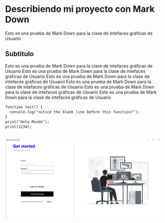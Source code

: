 # Describiendo mi proyecto con Mark Down

Esto es una prueba de Mark Down para la clase de intefaces gráficas de Usuario

## Subtitulo
Esto es una prueba de Mark Down para la clase de intefaces gráficas de Usuario
Esto es una prueba de Mark Down para la clase de intefaces gráficas de Usuario
Esto es una prueba de Mark Down para la clase de intefaces gráficas de Usuario
Esto es una prueba de Mark Down para la clase de intefaces gráficas de Usuario
Esto es una prueba de Mark Down para la clase de intefaces gráficas de Usuario
Esto es una prueba de Mark Down para la clase de intefaces gráficas de Usuario

```
function test() {
  console.log("notice the blank line before this function?");
}
print("Hola Mundo");
print(1234);


```

![](https://github.com/edcaamal/documentationProjects/blob/main/documentationProjects/AplicacionSwing/login.PNG?raw=true)

